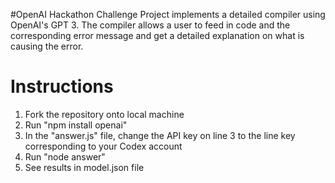 #OpenAI Hackathon Challenge
Project implements a detailed compiler using OpenAI's GPT 3. The compiler allows a user to feed in code and the corresponding error message and get a detailed explanation on what is causing the error.


# Instructions
1. Fork the repository onto local machine
2. Run "npm install openai"
3. In the "answer.js" file, change the API key on line 3 to the line key corresponding to your Codex account
4. Run "node answer"
4. See results in model.json file

